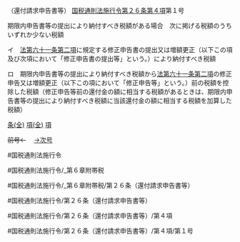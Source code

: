 （還付請求申告書等）
[国税通則法施行令第２６条第４項](国税通則法施行＿令＿第２６条第４項)第１号

期限内申告書等の提出により納付すべき税額がある場合　次に掲げる税額のうちいずれか少ない税額

イ　[法第六十一条第二項](国税通則法＿＿＿＿＿第６１条第２項)に規定する修正申告書の提出又は増額更正（以下この項及び次項において「修正申告書の提出等」という。）により納付すべき税額

ロ　期限内申告書等の提出により納付すべき税額から[法第六十一条第二項](国税通則法＿＿＿＿＿第６１条第２項)の修正申告又は増額更正（以下この項において「修正申告等」という。）前の税額を控除した税額（修正申告等前の還付金の額に相当する税額があるときは、期限内申告書等の提出により納付すべき税額に当該還付金の額に相当する税額を加算した税額）

[条(全)](国税通則法施行＿令＿第２６条_.md)    [項(全)](国税通則法施行＿令＿第２６条第４項_.md)    [項](国税通則法施行＿令＿第２６条第４項.md)

~~前号←~~　  [→次号](国税通則法施行＿令＿第２６条第４項第２号.md)

#国税通則法施行令

#国税通則法施行令/_第６章附帯税

#国税通則法施行令/_第６章附帯税/第２６条（還付請求申告書等）

#国税通則法施行令/第２６条（還付請求申告書等）

#国税通則法施行令/第２６条（還付請求申告書等）/第４項

#国税通則法施行令/第２６条（還付請求申告書等）/第４項/第１号

